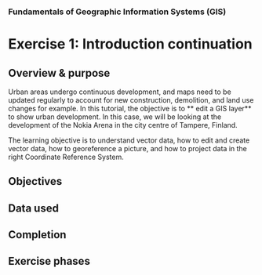 ### Fundamentals of Geographic Information Systems (GIS)

# Exercise 1: Introduction continuation



## Overview & purpose
Urban areas undergo continuous development, and maps need to be updated regularly to account for new construction, demolition, and land use changes for example. In this tutorial, the objective is to ** edit a GIS layer** to show urban development. In this case, we will be looking at the development of the Nokia Arena in the city centre of Tampere, Finland. 

The learning objective is to understand vector data, how to edit and create vector data, how to georeference a picture, and how to project data in the right Coordinate Reference System. 

## Objectives

## Data used

## Completion

## Exercise phases




<!--stackedit_data:
eyJoaXN0b3J5IjpbLTE3NjEzNTA2NDcsMTE0NDMwNjkxMF19
-->
